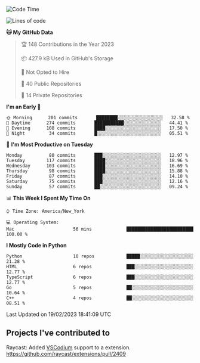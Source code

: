 <!--START_SECTION:waka-->
![Code Time](http://img.shields.io/badge/Code%20Time-244%20hrs%209%20mins-blue)

![Lines of code](https://img.shields.io/badge/From%20Hello%20World%20I%27ve%20Written-3%20Million%20lines%20of%20code-blue)

**🐱 My GitHub Data** 

> 🏆 148 Contributions in the Year 2023
 > 
> 📦 427.9 kB Used in GitHub's Storage 
 > 
> 🚫 Not Opted to Hire
 > 
> 📜 40 Public Repositories 
 > 
> 🔑 14 Private Repositories  
 > 
**I'm an Early 🐤** 

```text
🌞 Morning      201 commits       ████████░░░░░░░░░░░░░░░░░   32.58 % 
🌆 Daytime      274 commits       ███████████░░░░░░░░░░░░░░   44.41 % 
🌃 Evening      108 commits       ████░░░░░░░░░░░░░░░░░░░░░   17.50 % 
🌙 Night         34 commits       █░░░░░░░░░░░░░░░░░░░░░░░░   05.51 % 

```
📅 **I'm Most Productive on Tuesday** 

```text
Monday          80 commits       ███░░░░░░░░░░░░░░░░░░░░░░   12.97 % 
Tuesday        117 commits       ████░░░░░░░░░░░░░░░░░░░░░   18.96 % 
Wednesday      103 commits       ████░░░░░░░░░░░░░░░░░░░░░   16.69 % 
Thursday        98 commits       ████░░░░░░░░░░░░░░░░░░░░░   15.88 % 
Friday          87 commits       ███░░░░░░░░░░░░░░░░░░░░░░   14.10 % 
Saturday        75 commits       ███░░░░░░░░░░░░░░░░░░░░░░   12.16 % 
Sunday          57 commits       ██░░░░░░░░░░░░░░░░░░░░░░░   09.24 % 

```


📊 **This Week I Spent My Time On** 

```text
⌚︎ Time Zone: America/New_York

💻 Operating System: 
Mac                      56 mins             █████████████████████████   100.00 % 

```

**I Mostly Code in Python** 

```text
Python                   10 repos            █████░░░░░░░░░░░░░░░░░░░░   21.28 % 
HTML                     6 repos             ███░░░░░░░░░░░░░░░░░░░░░░   12.77 % 
TypeScript               6 repos             ███░░░░░░░░░░░░░░░░░░░░░░   12.77 % 
Go                       5 repos             ██░░░░░░░░░░░░░░░░░░░░░░░   10.64 % 
C++                      4 repos             ██░░░░░░░░░░░░░░░░░░░░░░░   08.51 % 

```



 Last Updated on 19/02/2023 18:41:09 UTC
<!--END_SECTION:waka-->

## Projects I've contributed to
Raycast: Added [VSCodium](https://github.com/VSCodium/vscodium) support to a extension. https://github.com/raycast/extensions/pull/2409
